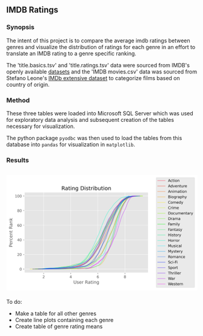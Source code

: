## IMDB Ratings

### Synopsis

The intent of this project is to compare the average imdb ratings between genres and visualize the distribution of ratings for each genre in an effort to translate an IMDB rating to a genre specific ranking. 

The 'title.basics.tsv' and 'title.ratings.tsv' data were sourced from IMDB's openly available [datasets](https://www.imdb.com/interfaces/) and the 'IMDB movies.csv' data was sourced from Stefano Leone's [IMDb extensive dataset](https://www.kaggle.com/stefanoleone992/imdb-extensive-dataset) to categorize films based on country of origin.

### Method

These three tables were loaded into Microsoft SQL Server which was used for exploratory data analysis and subsequent creation of the tables necessary for visualization.

The python package `pyodbc` was then used to load the tables from this database into `pandas` for visualization in `matplotlib`.

### Results

![Rating Distribution](./figures/rating_distribution.png)
---

To do:

- Make a table for all other genres
- Create line plots containing each genre
- Create table of genre rating means